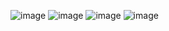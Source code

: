 ![image](https://github.com/heesoo-park/ForCodeKata/assets/80674868/8753c8e2-71ff-4cdf-aee3-9c1017540885)
![image](https://github.com/heesoo-park/ForCodeKata/assets/80674868/23a1bf94-62b3-459c-b259-54a8d339b075)
![image](https://github.com/heesoo-park/ForCodeKata/assets/80674868/be833f57-faf9-4d12-872c-39b900d1c7aa)
![image](https://github.com/heesoo-park/ForCodeKata/assets/80674868/d5c4693d-1ebd-4b4e-8eb1-45d3b84510ed)
